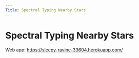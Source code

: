 ```yaml
---
Title: Spectral Typing Nearby Stars 
---
```


# Spectral Typing Nearby Stars

Web app: https://sleepy-ravine-33604.herokuapp.com/

